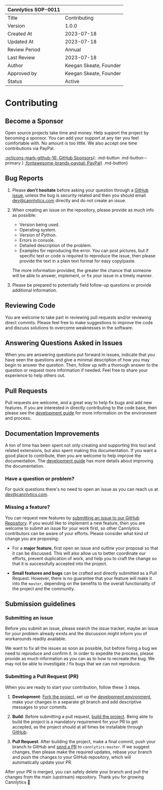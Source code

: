 | Cannlytics SOP-0011 |  |
|---------------------|--|
| Title | Contributing |
| Version | 1.0.0 |
| Created At | 2023-07-18 |
| Updated At | 2023-07-18 |
| Review Period | Annual |
| Last Review | 2023-07-18 |
| Author | Keegan Skeate, Founder |
| Approved by | Keegan Skeate, Founder |
| Status | Active |

# Contributing

## Become a Sponsor

Open source projects take time and money. Help support the project by becoming a sponsor. You can add your support at
any tier you feel comfortable with. No amount is too little. We also accept one time contributions via PayPal.

[:octicons-mark-github-16: GitHub Sponsors](https://github.com/sponsors/cannlytics){: .md-button .md-button--primary }
[:fontawesome-brands-paypal: PayPal](https://www.paypal.me/cannlytics){ .md-button}

## Bug Reports

1. Please **don't hesitate** before asking your question through a [GitHub issue](https://github.com/cannlytics/cannlytics/issues), unless the bug is security related and then you should email <dev@cannlytics.com> directly and do not create an issue.

2. When creating an issue on the repository, please provide as much info as possible:

    - Version being used.
    - Operating system.
    - Version of Python.
    - Errors in console.
    - Detailed description of the problem.
    - Examples for reproducing the error.  You can post pictures, but if specific text or code is required to reproduce
      the issue, then please provide the text in a plain text format for easy copy/paste.

    The more information provided, the greater the chance that someone will be able to answer, implement, or fix your issue in a timely manner.

3. Please be prepared to potentially field follow-up questions or provide additional information.

## Reviewing Code

You are welcome to take part in reviewing pull requests and/or reviewing direct commits. Please feel free to make suggestions to improve the code and discuss
solutions to overcome weaknesses in the software.

## Answering Questions Asked in Issues

When you are answering questions put forward in issues, indicate that you have seen the questions and give a minimal description of how you may begin to answer the question. Then, follow up with a thorough answer to the question or request more information if needed. Feel free to share your experience to help others out.

## Pull Requests

Pull requests are welcome, and a great way to help fix bugs and add new features. If you are interested in directly
contributing to the code base, then please see the [development guide](/about/dev/development/) for more information on the environment and process.

## Documentation Improvements

A ton of time has been spent not only creating and supporting this tool and related extensions, but also spent making
this documentation. If you want a good place to contribute, then you are welcome to help improve the documentation. The [development guide](/about/dev/development/) has more details about improving the documentation.

### Have a question or problem?

For quick questions there's no need to open an issue as you can reach us at <dev@cannlytics.com>.

### Missing a feature?

You can request new features by [submitting an issue to our GitHub Repository](https://github.com/cannlytics/cannlytics/issues).
If you would like to implement a new feature, then you are welcome to submit an issue for your work first, so other Cannlytics contributors can be aware of your efforts. Please consider what kind of change you are proposing:

* For a **major feature**, first open an issue and outline your proposal so
  that it can be discussed. This will also allow us to better coordinate our
  efforts, prevent duplication of work, and help you to craft the change so
  that it is successfully accepted into the project.

* **Small features and bugs** can be crafted and directly submitted as a Pull
  Request. However, there is no guarantee that your feature will make it into
  the `master`, depending on the benefits to the
  overall functionality of the project and the community.

## Submission guidelines

### Submitting an issue

Before you submit an issue, please search the issue tracker, maybe an issue for
your problem already exists and the discussion might inform you of workarounds
readily available.

We want to fix all the issues as soon as possible, but before fixing a bug we
need to reproduce and confirm it. In order to expedite the process, please provide as much information as you can as to how to recreate the bug. We may not be able to investigate / fix bugs that we can not reproduce.

### Submitting a Pull Request (PR)

When you are ready to start your contribution, follow these 3 steps.

1. **Development**: [Fork the project](https://docs.github.com/en/github/getting-started-with-github/quickstart/fork-a-repo), set up the [development environment](/about/dev/development/),
  make your changes in a separate git branch and add descriptive messages to
  your commits.

2. **Build**: Before submitting a pull request, [build the project](/about/dev/development/). Being able to build the project is
  a mandatory requirement for your PR to get accepted, as the project should at
  all times be installable through [GitHub](https://github.com/cannlytics/cannlytics).

3. **Pull Request**: After building the project, make a final commit, push
  your branch to GitHub and [send a PR](https://docs.github.com/en/github/collaborating-with-pull-requests/proposing-changes-to-your-work-with-pull-requests/creating-a-pull-request) to `cannlytics:master`. If we
  suggest changes, then please make the required updates, rebase your branch and push the
  changes to your GitHub repository, which will automatically update your PR.

After your PR is merged, you can safely delete your branch and pull the changes
from the main (upstream) repository. Thank you for growing Cannlytics 🌱
